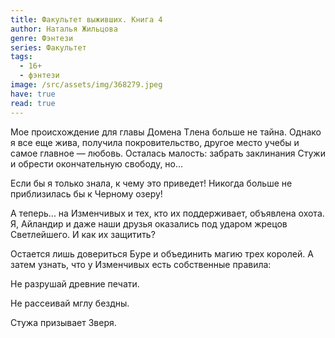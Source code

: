 ```yaml
---
title: Факультет выживших. Книга 4
author: Наталья Жильцова
genre: Фэнтези
series: Факультет
tags:
  - 16+
  - фэнтези
image: /src/assets/img/368279.jpeg
have: true
read: true
---
```

Мое происхождение для главы Домена Тлена больше не тайна. Однако я все еще жива, получила покровительство, другое место учебы и самое главное — любовь. Осталась малость: забрать заклинания Стужи и обрести окончательную свободу, но...

Если бы я только знала, к чему это приведет! Никогда больше не приблизилась бы к Черному озеру!

А теперь... на Изменчивых и тех, кто их поддерживает, объявлена охота. Я, Айландир и даже наши друзья оказались под ударом жрецов Светлейшего. И как их защитить?

Остается лишь довериться Буре и объединить магию трех королей. А затем узнать, что у Изменчивых есть собственные правила:

Не разрушай древние печати.

Не рассеивай мглу бездны.

Стужа призывает Зверя.

